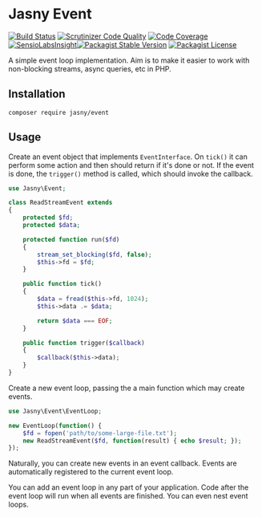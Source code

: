 Jasny Event
===

[![Build Status](https://travis-ci.org/jasny/event.svg?branch=master)](https://travis-ci.org/jasny/event)
[![Scrutinizer Code Quality](https://scrutinizer-ci.com/g/jasny/event/badges/quality-score.png?b=master)](https://scrutinizer-ci.com/g/jasny/event/?branch=master)
[![Code Coverage](https://scrutinizer-ci.com/g/jasny/event/badges/coverage.png?b=master)](https://scrutinizer-ci.com/g/jasny/event/?branch=master)
[![SensioLabsInsight](https://insight.sensiolabs.com/projects/a1a1745c-1272-46a3-9567-7bbb52acda5a/mini.png)](https://insight.sensiolabs.com/projects/a1a1745c-1272-46a3-9567-7bbb52acda5a)[![Packagist Stable Version](https://img.shields.io/packagist/v/jasny/event.svg)](https://packagist.org/packages/jasny/event)
[![Packagist License](https://img.shields.io/packagist/l/jasny/event.svg)](https://packagist.org/packages/jasny/event)

A simple event loop implementation. Aim is to make it easier to work with non-blocking streams, async queries, etc in PHP.

Installation
---

    composer require jasny/event

Usage
---

Create an event object that implements `EventInterface`. On `tick()` it can perform some action and then should return
if it's done or not. If the event is done, the `trigger()` method is called, which should invoke the callback.

```php
use Jasny\Event;

class ReadStreamEvent extends
{
    protected $fd;
    protected $data;

    protected function run($fd)
    {
        stream_set_blocking($fd, false);
        $this->fd = $fd;
    }

    public function tick()
    {
        $data = fread($this->fd, 1024);
        $this->data .= $data;

        return $data === EOF;
    }

    public function trigger($callback)
    {
        $callback($this->data);
    }
}
```

Create a new event loop, passing the a main function which may create events.

```php
use Jasny\Event\EventLoop;

new EventLoop(function() {
    $fd = fopen('path/to/some-large-file.txt');
    new ReadStreamEvent($fd, function(result) { echo $result; });
});
```

Naturally, you can create new events in an event callback. Events are automatically registered to the current event
loop.

You can add an event loop in any part of your application. Code after the event loop will run when all events are
finished. You can even nest event loops.
